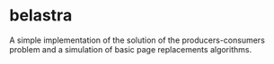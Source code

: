 # belastra
A simple implementation of the solution of the producers-consumers problem and a simulation of basic page replacements algorithms.
